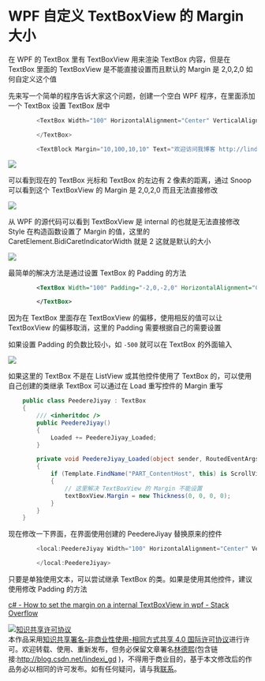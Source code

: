 
# WPF 自定义 TextBoxView 的 Margin 大小

在 WPF 的 TextBox 里有 TextBoxView 用来渲染 TextBox 内容，但是在 TextBox 里面的 TextBoxView 是不能直接设置而且默认的 Margin 是 2,0,2,0 如何自定义这个值

<!--more-->


<!-- CreateTime:2018/9/28 17:16:17 -->

<!-- csdn -->

先来写一个简单的程序告诉大家这个问题，创建一个空白 WPF 程序，在里面添加一个 TextBox 设置 TextBox 居中

```csharp
        <TextBox Width="100" HorizontalAlignment="Center" VerticalAlignment="Center">

        </TextBox>

        <TextBlock Margin="10,100,10,10" Text="欢迎访问我博客 http://lindexi.gitee.io 里面有很多 UWP 博客" HorizontalAlignment="Center" VerticalAlignment="Center"></TextBlock>
```

<!-- ![](image/WPF 自定义 TextBoxView 的 Margin 大小/WPF 自定义 TextBoxView 的 Margin 大小0.png) -->

![](http://cdn.lindexi.site/lindexi%2F20189281732248)

可以看到现在的 TextBox 光标和 TextBox 的左边有 2 像素的距离，通过 Snoop 可以看到这个 TextBoxView 的 Margin 是 2,0,2,0 而且无法直接修改

<!-- ![](image/WPF 自定义 TextBoxView 的 Margin 大小/WPF 自定义 TextBoxView 的 Margin 大小1.png) -->

![](https://i.loli.net/2018/09/28/5badeeb13f5a4.jpg)

从 WPF 的源代码可以看到 TextBoxView 是 internal 的也就是无法直接修改 Style 在构造函数设置了 Margin 的值，这里的 CaretElement.BidiCaretIndicatorWidth 就是 2 这就是默认的大小

<!-- ![](image/WPF 自定义 TextBoxView 的 Margin 大小/WPF 自定义 TextBoxView 的 Margin 大小2.png) -->

![](http://cdn.lindexi.site/lindexi%2F201892817550902)

最简单的解决方法是通过设置 TextBox 的 Padding 的方法

```xml
        <TextBox Width="100" Padding="-2,0,-2,0" HorizontalAlignment="Center" VerticalAlignment="Center">

        </TextBox>
```

因为在 TextBox 里面存在 TextBoxView 的偏移，使用相反的值可以让 TextBoxView 的偏移取消，这里的 Padding 需要根据自己的需要设置

如果设置 Padding 的负数比较小，如 `-500` 就可以在 TextBox 的外面输入

<!-- ![](image/WPF 自定义 TextBoxView 的 Margin 大小/WPF 自定义 TextBoxView 的 Margin 大小3.png) -->

![](http://cdn.lindexi.site/lindexi%2F201892817945496)

如果这里的 TextBox 不是在 ListView 或其他控件使用了 TextBox 的，可以使用自己创建的类继承 TextBox 可以通过在 Load 重写控件的 Margin 重写

```csharp
    public class PeedereJiyay : TextBox
    {
        /// <inheritdoc />
        public PeedereJiyay()
        {
            Loaded += PeedereJiyay_Loaded;
        }

        private void PeedereJiyay_Loaded(object sender, RoutedEventArgs e)
        {
            if (Template.FindName("PART_ContentHost", this) is ScrollViewer contentHost && contentHost.Content != null && contentHost.Content is FrameworkElement textBoxView)
            {
            	// 这里解决 TextBoxView 的 Margin 不能设置
                textBoxView.Margin = new Thickness(0, 0, 0, 0);
            }
        }
    }
```

现在修改一下界面，在界面使用创建的 PeedereJiyay 替换原来的控件

```csharp
        <local:PeedereJiyay Width="100" HorizontalAlignment="Center" VerticalAlignment="Center">

        </local:PeedereJiyay>
```

只要是单独使用文本，可以尝试继承 TextBox 的类。如果是使用其他控件，建议使用修改 Padding 的方法

[c# - How to set the margin on a internal TextBoxView in wpf - Stack Overflow](https://stackoverflow.com/questions/19979523/how-to-set-the-margin-on-a-internal-textboxview-in-wpf )





<a rel="license" href="http://creativecommons.org/licenses/by-nc-sa/4.0/"><img alt="知识共享许可协议" style="border-width:0" src="https://licensebuttons.net/l/by-nc-sa/4.0/88x31.png" /></a><br />本作品采用<a rel="license" href="http://creativecommons.org/licenses/by-nc-sa/4.0/">知识共享署名-非商业性使用-相同方式共享 4.0 国际许可协议</a>进行许可。欢迎转载、使用、重新发布，但务必保留文章署名[林德熙](http://blog.csdn.net/lindexi_gd)(包含链接:http://blog.csdn.net/lindexi_gd )，不得用于商业目的，基于本文修改后的作品务必以相同的许可发布。如有任何疑问，请与我[联系](mailto:lindexi_gd@163.com)。